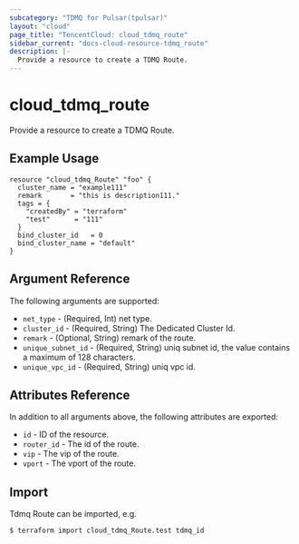 ```yaml
---
subcategory: "TDMQ for Pulsar(tpulsar)"
layout: "cloud"
page_title: "TencentCloud: cloud_tdmq_route"
sidebar_current: "docs-cloud-resource-tdmq_route"
description: |-
  Provide a resource to create a TDMQ Route.
---
```


# cloud_tdmq_route

Provide a resource to create a TDMQ Route.

## Example Usage

```hcl
resource "cloud_tdmq_Route" "foo" {
  cluster_name = "example111"
  remark       = "this is description111."
  tags = {
    "createdBy" = "terraform"
    "test"      = "111"
  }
  bind_cluster_id   = 0
  bind_cluster_name = "default"
}
```

## Argument Reference

The following arguments are supported:

* `net_type` - (Required, Int) net type.
* `cluster_id` - (Required, String) The Dedicated Cluster Id.
* `remark` - (Optional, String) remark of the route.
* `unique_subnet_id` - (Required, String) uniq subnet id, the value contains a maximum of 128 characters.
* `unique_vpc_id` - (Required, String) uniq vpc id.

## Attributes Reference

In addition to all arguments above, the following attributes are exported:

* `id` - ID of the resource.
* `router_id` - The id of the route.
* `vip` - The vip of the route.
* `vport` - The vport of the route.


## Import

Tdmq Route can be imported, e.g.

```
$ terraform import cloud_tdmq_Route.test tdmq_id
```


